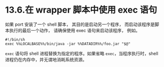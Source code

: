 # 13.6.在 wrapper 脚本中使用 exec 语句

如果 port 安装了一个 shell 脚本， 其目的是启动另一个程序， 而启动该程序是脚本执行的最后一个动作， 请确保使用 exec 语句来启动该程序， 例如。

```
#!/bin/sh
exec %%LOCALBASE%%/bin/java -jar %%DATADIR%%/foo.jar "$@"
```

`exec` 语句将 shell 进程替换为指定的程序。如果省略 `exec`，当程序执行时，shell 进程仍在内存中，并无谓地消耗系统资源。
